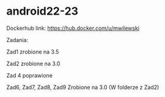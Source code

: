 # android22-23
Dockerhub link:
https://hub.docker.com/u/mwilewski

Zadania:

Zad1 zrobione na 3.5

Zad2 zrobione na 3.0

Zad 4 poprawione

Zad6, Zad7, Zad8, Zad9 Zrobione na 3.0 (W folderze z Zad2)

